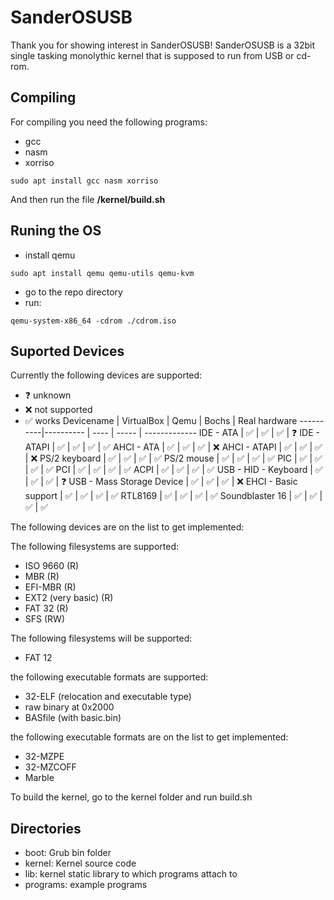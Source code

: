 # SanderOSUSB

Thank you for showing interest in SanderOSUSB!
SanderOSUSB is a 32bit single tasking monolythic kernel that is supposed to run from USB or cd-rom.

## Compiling
For compiling you need the following programs:
- gcc
- nasm
- xorriso

``` sudo apt install gcc nasm xorriso ```

And then run the file **/kernel/build.sh**

## Runing the OS
- install qemu

```sudo apt install qemu qemu-utils qemu-kvm```

- go to the repo directory
- run:

```qemu-system-x86_64 -cdrom ./cdrom.iso```

## Suported Devices
Currently the following devices are supported:
* :question: unknown
* :x: not supported
* :white_check_mark: works
Devicename | VirtualBox | Qemu | Bochs | Real hardware
----------|---------- | ---- | ----- | -------------
IDE - ATA | :white_check_mark: | :white_check_mark: | :white_check_mark: | :question:
IDE - ATAPI | :white_check_mark: | :white_check_mark: | :white_check_mark: | :white_check_mark:
AHCI - ATA | :white_check_mark: | :white_check_mark: | :white_check_mark: | :x:
AHCI - ATAPI | :white_check_mark: | :white_check_mark: | :white_check_mark: | :x:
PS/2 keyboard | :white_check_mark: | :white_check_mark: | :white_check_mark: | :white_check_mark:
PS/2 mouse | :white_check_mark: | :white_check_mark: | :white_check_mark: | :white_check_mark:
PIC | :white_check_mark: | :white_check_mark: | :white_check_mark: | :white_check_mark:
PCI | :white_check_mark: | :white_check_mark: | :white_check_mark: | :white_check_mark:
ACPI | :white_check_mark: | :white_check_mark: | :white_check_mark: | :white_check_mark:
USB - HID - Keyboard | :white_check_mark: | :white_check_mark: | :white_check_mark: | :question:
USB - Mass Storage Device | :white_check_mark: | :white_check_mark: | :white_check_mark: | :x:
EHCI - Basic support | :white_check_mark: | :white_check_mark: | :white_check_mark: | :white_check_mark:
RTL8169 | :white_check_mark: | :white_check_mark: | :white_check_mark: | :white_check_mark:
Soundblaster 16 | :white_check_mark: | :white_check_mark: | :white_check_mark: | :white_check_mark:

The following devices are on the list to get implemented:

The following filesystems are supported:
* ISO 9660 (R)
* MBR (R)
* EFI-MBR (R)
* EXT2 (very basic) (R)
* FAT 32 (R)
* SFS (RW)

The following filesystems will be supported:
* FAT 12

the following executable formats are supported:
* 32-ELF (relocation and executable type)
* raw binary at 0x2000
* BASfile (with basic.bin)

the following executable formats are on the list to get implemented:
* 32-MZPE
* 32-MZCOFF
* Marble

To build the kernel, go to the kernel folder and run build.sh

## Directories
* boot: Grub bin folder
* kernel: Kernel source code
* lib: kernel static library to which programs attach to
* programs: example programs
